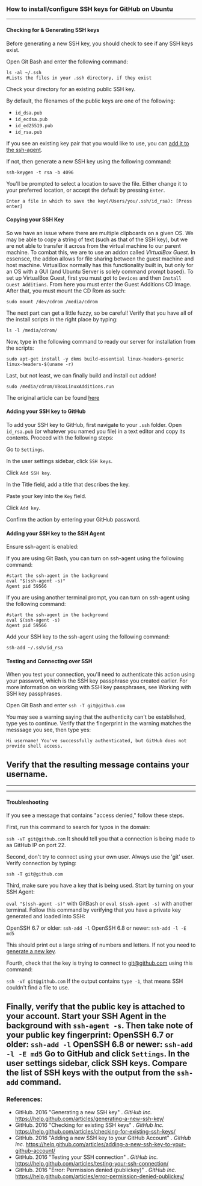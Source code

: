 ### How to install/configure SSH keys for GitHub on Ubuntu
----
#### Checking for & Generating SSH keys
<a name="generate-key"></a>

Before generating a new SSH key, you should check to see if any SSH keys exist.

Open Git Bash and enter the following command:

    ls -al ~/.ssh
    #Lists the files in your .ssh directory, if they exist

Check your directory for an existing public SSH key.

By default, the filenames of the public keys are one of the following:

* `id_dsa.pub`
* `id_ecdsa.pub`
* `id_ed25519.pub`
* `id_rsa.pub`

If you see an existing key pair that you would like to use, you can [add it to the ssh-agent](#add-key-to-agent).

If not, then generate a new SSH key using the following command:

    ssh-keygen -t rsa -b 4096

You'll be prompted to select a location to save the file.  Either change it to your preferred location, or accept the default  by pressing `Enter`.

    Enter a file in which to save the key(/Users/you/.ssh/id_rsa): [Press enter]
    
#### Copying your SSH Key

So we have an issue where there are multiple clipboards on a given OS. We may be able to copy a string of text (such as that of the SSH key), but we are not able to transfer it across from the virtual machine to our parent machine. To combat this, we are to use an addon called *VirtualBox Guest*. In essensce, the addon allows for file sharing between the guest machine and host machine. VirtualBox normally has this functionality built in, but only for an OS with a GUI (and Ubuntu Server is solely command prompt based). To set up VirtualBox Guest, first you must got to `Devices` and then `Install Guest Additions`. From here you must enter the Guest Additions CD Image. After that, you must mount the CD Rom as such:

    sudo mount /dev/cdrom /media/cdrom
    
The next part can get a little fuzzy, so be careful! Verify that you have all of the install scripts in the right place by typing:

    ls -l /media/cdrom/
    
Now, type in the following command to ready our server for installation from the scripts:

    sudo apt-get install -y dkms build-essential linux-headers-generic linux-headers-$(uname -r)
    
Last, but not least, we can finally build and install out addon!

    sudo /media/cdrom/VBoxLinuxAdditions.run
    
The original article can be found [here](http://en.ig.ma/notebook/2012/virtualbox-guest-additions-on-ubuntu-server)
#### Adding your SSH key to GitHub

To add your SSH key to GitHub, first navigate to your `.ssh` folder. Open `id_rsa.pub` (or whatever you named you file) in a text editor and copy its contents. Proceed with the following steps:

Go to `Settings`.

In the user settings sidebar, click `SSH keys`.

Click `Add SSH key`.

In the Title field, add a title that describes the key.

Paste your key into the `Key` field.

Click `Add key`.

Confirm the action by entering your GitHub password.


#### Adding your SSH key to the SSH Agent
<a name="add-key-to-agent"></a>

Ensure ssh-agent is enabled:

If you are using Git Bash, you can turn on ssh-agent using the following command:

    #start the ssh-agent in the background
    eval "$(ssh-agent -s)"
    Agent pid 59566

If you are using another terminal prompt, you can turn on ssh-agent using the following command: 

    #start the ssh-agent in the background
    eval $(ssh-agent -s)
    Agent pid 59566

Add your SSH key to the ssh-agent using the following command:

    ssh-add ~/.ssh/id_rsa


#### Testing and Connecting over SSH

When you test your connection, you'll need to authenticate this action using your password, which is the SSH key passphrase you created earlier. For more information on working with SSH key passphrases, see Working with SSH key passphrases.

Open Git Bash and enter `ssh -T git@github.com`

You may see a warning saying that the authenticity can't be established, type yes to continue.
Verify that the fingerprint in the warning matches the messsage you see, then type yes:

```
Hi username! You've successfully authenticated, but GitHub does not
provide shell access.
```
Verify that the resulting message contains your username. 
----
----
----
#### Troubleshooting
If you see a message that contains "access denied," follow these steps.

First, run this command to search for typos in the domain:

`ssh -vT git@github.com`
It should tell you that a connection is being made to aa GitHub IP on port 22.

Second, don't try to connect using your own user. Always use the 'git' user. Verify connection by typing:

`ssh -T git@github.com`

Third, make sure you have a key that is being used. Start by turning on your SSH Agent:

`eval "$(ssh-agent -s)"` with GitBash or `eval $(ssh-agent -s)` with another terminal.
Follow this command by verifying that you have a private key generated and loaded into SSH:

OpenSSH 6.7 or older: `ssh-add -l`
OpenSSH 6.8 or newer: `ssh-add -l -E md5`

This should print out a large string of numbers and letters. If not you need to [generate a new key](#generate-key).

Fourth, check that the key is trying to connect to git@github.com using this command:

`ssh -vT git@github.com`
If the output contains `type -1`, that means SSH couldn't find a file to use.

Finally, verify that the public key is attached to your account.
Start your SSH Agent in the background with `ssh-agent -s`.
Then take note of your public key fingerprint: 
OpenSSH 6.7 or older: `ssh-add -l`
OpenSSH 6.8 or newer: `ssh-add -l -E md5`
Go to GitHub and click `Settings`.
In the user settings sidebar, click SSH keys.
Compare the list of SSH keys with the output from the `ssh-add` command.
----
### References:

* GitHub. 2016 "Generating a new SSH key" . *GitHub Inc.* https://help.github.com/articles/generating-a-new-ssh-key/
* GitHub. 2016 "Checking for existing SSH keys" . *GitHub Inc.* https://help.github.com/articles/checking-for-existing-ssh-keys/
* GitHub. 2016 "Adding a new SSH key to your GitHub Account" . *GitHub Inc.* https://help.github.com/articles/adding-a-new-ssh-key-to-your-github-account/
* GitHub. 2016 "Testing your SSH connection" . *GitHub Inc.* https://help.github.com/articles/testing-your-ssh-connection/
* GitHub. 2016 "Error: Permission denied (publickey)" . *GitHub Inc.* https://help.github.com/articles/error-permission-denied-publickey/
